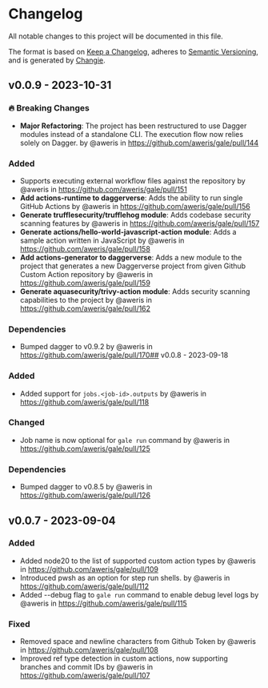 # Changelog
All notable changes to this project will be documented in this file.

The format is based on [Keep a Changelog](https://keepachangelog.com/en/1.0.0/),
adheres to [Semantic Versioning](https://semver.org/spec/v2.0.0.html),
and is generated by [Changie](https://github.com/miniscruff/changie).



## v0.0.9 - 2023-10-31


### 🔥 Breaking Changes
- **Major Refactoring**: The project has been restructured to use Dagger modules instead of a standalone CLI. The execution flow now relies solely on Dagger.
 by @aweris in https://github.com/aweris/gale/pull/144

### Added
- Supports executing external workflow files against the repository by @aweris in https://github.com/aweris/gale/pull/151
- **Add actions-runtime to daggerverse**: Adds the ability to run single GitHub Actions by @aweris in https://github.com/aweris/gale/pull/156
- **Generate trufflesecurity/trufflehog module**: Adds codebase security scanning features by @aweris in https://github.com/aweris/gale/pull/157
- **Generate actions/hello-world-javascript-action module**: Adds a sample action written in JavaScript by @aweris in https://github.com/aweris/gale/pull/158
- **Add actions-generator to daggerverse**: Adds a new module to the project that generates a new Daggerverse project from given Github Custom Action repository by @aweris in https://github.com/aweris/gale/pull/159
- **Generate aquasecurity/trivy-action module**: Adds security scanning capabilities to the project by @aweris in https://github.com/aweris/gale/pull/162

### Dependencies
- Bumped dagger to v0.9.2 by @aweris in https://github.com/aweris/gale/pull/170## v0.0.8 - 2023-09-18


### Added
- Added support for `jobs.<job-id>.outputs` by @aweris in https://github.com/aweris/gale/pull/118

### Changed
- Job name is now optional for `gale run` command by @aweris in https://github.com/aweris/gale/pull/125

### Dependencies
- Bumped dagger to v0.8.5 by @aweris in https://github.com/aweris/gale/pull/126
## v0.0.7 - 2023-09-04


### Added
- Added node20 to the list of supported custom action types by @aweris in https://github.com/aweris/gale/pull/109
- Introduced pwsh as an option for step run shells. by @aweris in https://github.com/aweris/gale/pull/112
- Added --debug flag to `gale run` command to enable debug level logs by @aweris in https://github.com/aweris/gale/pull/115

### Fixed
- Removed space and newline characters from Github Token by @aweris in https://github.com/aweris/gale/pull/108
- Improved ref type detection in custom actions, now supporting branches and commit IDs by @aweris in https://github.com/aweris/gale/pull/107

